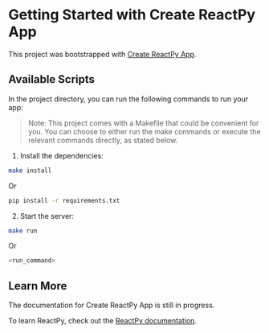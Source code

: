 # Getting Started with Create ReactPy App

This project was bootstrapped with [Create ReactPy App](https://github.com/MinuraPunchihewa/create-reactpy-app).

## Available Scripts

In the project directory, you can run the following commands to run your app:

> Note: This project comes with a Makefile that could be convenient for you. You can choose to either run the make commands or execute the relevant commands directly, as stated below. 

1. Install the dependencies:

```bash
make install
```

Or

```bash
pip install -r requirements.txt
```

2. Start the server:

```bash
make run
```

Or

```bash
<run_command>
```

## Learn More

The documentation for Create ReactPy App is still in progress.

To learn ReactPy, check out the [ReactPy documentation](https://reactpy.dev/docs/index.html).
